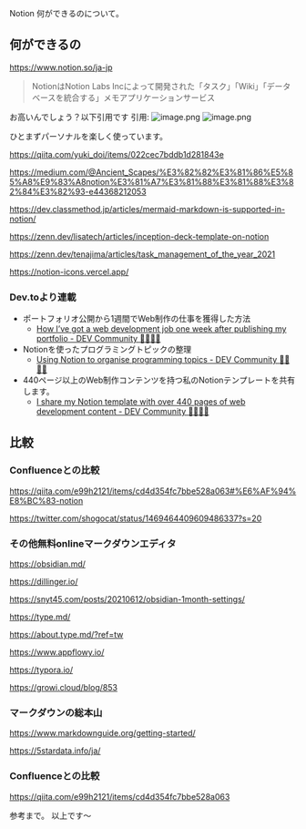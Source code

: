 Notion 何ができるのについて。

## 何ができるの

https://www.notion.so/ja-jp

> NotionはNotion Labs Incによって開発された「タスク」「Wiki」「データベースを統合する」メモアプリケーションサービス

お高いんでしょう？以下引用です
引用: 
![image.png](https://qiita-image-store.s3.ap-northeast-1.amazonaws.com/0/93824/73a244cc-bc27-254a-bf66-41a979e14247.png)
![image.png](https://qiita-image-store.s3.ap-northeast-1.amazonaws.com/0/93824/d9c98b13-a741-4713-32e3-260ab0805ddc.png)

ひとまずパーソナルを楽しく使っています。

https://qiita.com/yuki_doi/items/022cec7bddb1d281843e

https://medium.com/@Ancient_Scapes/%E3%82%82%E3%81%86%E5%85%A8%E9%83%A8notion%E3%81%A7%E3%81%88%E3%81%88%E3%82%84%E3%82%93-e44368212053

https://dev.classmethod.jp/articles/mermaid-markdown-is-supported-in-notion/

https://zenn.dev/lisatech/articles/inception-deck-template-on-notion

https://zenn.dev/tenajima/articles/task_management_of_the_year_2021


https://notion-icons.vercel.app/



### Dev.toより連載

- ポートフォリオ公開から1週間でWeb制作の仕事を獲得した方法
    - [How I’ve got a web development job one week after publishing my portfolio - DEV Community 👩‍💻👨‍💻](https://dev.to/colocodes/how-ive-got-a-web-development-job-one-week-after-publishing-my-portfolio-3o6g)
- Notionを使ったプログラミングトピックの整理
    - [Using Notion to organise programming topics - DEV Community 👩‍💻👨‍💻](https://dev.to/colocodes/using-notion-to-organise-programming-topics-4ida)
- 440ページ以上のWeb制作コンテンツを持つ私のNotionテンプレートを共有します。
    - [I share my Notion template with over 440 pages of web development content - DEV Community 👩‍💻👨‍💻](https://dev.to/colocodes/i-share-my-notion-template-with-over-440-pages-of-web-development-content-22cf)



## 比較

### Confluenceとの比較

https://qiita.com/e99h2121/items/cd4d354fc7bbe528a063#%E6%AF%94%E8%BC%83-notion

https://twitter.com/shogocat/status/1469464409609486337?s=20



### その他無料onlineマークダウンエディタ

https://obsidian.md/

https://dillinger.io/

https://snyt45.com/posts/20210612/obsidian-1month-settings/

https://type.md/

https://about.type.md/?ref=tw

https://www.appflowy.io/

https://typora.io/

https://growi.cloud/blog/853


### マークダウンの総本山

https://www.markdownguide.org/getting-started/

https://5stardata.info/ja/

### Confluenceとの比較

https://qiita.com/e99h2121/items/cd4d354fc7bbe528a063


参考まで。
以上です～

